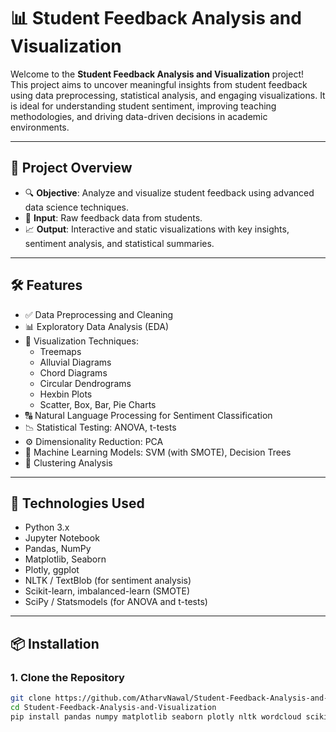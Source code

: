 # 📊 Student Feedback Analysis and Visualization

Welcome to the **Student Feedback Analysis and Visualization** project!  
This project aims to uncover meaningful insights from student feedback using data preprocessing, statistical analysis, and engaging visualizations. It is ideal for understanding student sentiment, improving teaching methodologies, and driving data-driven decisions in academic environments.

---

## 🚀 Project Overview

- 🔍 **Objective**: Analyze and visualize student feedback using advanced data science techniques.
- 📂 **Input**: Raw feedback data from students.
- 📈 **Output**: Interactive and static visualizations with key insights, sentiment analysis, and statistical summaries.

---

## 🛠️ Features

- ✅ Data Preprocessing and Cleaning
- 📊 Exploratory Data Analysis (EDA)
- 📌 Visualization Techniques:
  - Treemaps
  - Alluvial Diagrams
  - Chord Diagrams
  - Circular Dendrograms
  - Hexbin Plots
  - Scatter, Box, Bar, Pie Charts
- 🔠 Natural Language Processing for Sentiment Classification
- 📉 Statistical Testing: ANOVA, t-tests
- ⚙️ Dimensionality Reduction: PCA
- 🤖 Machine Learning Models: SVM (with SMOTE), Decision Trees
- 🧠 Clustering Analysis

---

## 🧰 Technologies Used

- Python 3.x
- Jupyter Notebook
- Pandas, NumPy
- Matplotlib, Seaborn
- Plotly, ggplot
- NLTK / TextBlob (for sentiment analysis)
- Scikit-learn, imbalanced-learn (SMOTE)
- SciPy / Statsmodels (for ANOVA and t-tests)

---

## 📦 Installation

### 1. Clone the Repository

```bash
git clone https://github.com/AtharvNawal/Student-Feedback-Analysis-and-Visualization.git
cd Student-Feedback-Analysis-and-Visualization
pip install pandas numpy matplotlib seaborn plotly nltk wordcloud scikit-learn imbalanced-learn statsmodels

